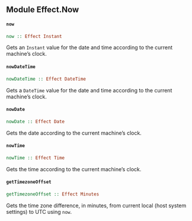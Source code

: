 ## Module Effect.Now

#### `now`

``` purescript
now :: Effect Instant
```

Gets an `Instant` value for the date and time according to the current
machine’s clock.

#### `nowDateTime`

``` purescript
nowDateTime :: Effect DateTime
```

Gets a `DateTime` value for the date and time according to the current
machine’s clock.

#### `nowDate`

``` purescript
nowDate :: Effect Date
```

Gets the date according to the current machine’s clock.

#### `nowTime`

``` purescript
nowTime :: Effect Time
```

Gets the time according to the current machine’s clock.

#### `getTimezoneOffset`

``` purescript
getTimezoneOffset :: Effect Minutes
```

Gets the time zone difference, in minutes, from current local (host system settings) to UTC using `now`.


